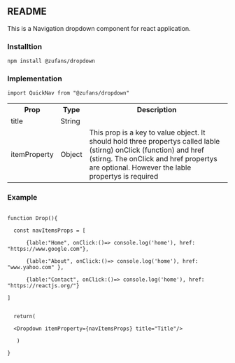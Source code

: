 ## README
<p>This is a Navigation dropdown component for react application.</p>

### Installtion
<code>npm install @zufans/dropdown</code>
<br>

### Implementation
<code>import QuickNav from "@zufans/dropdown"</code>
<br>

<table>
    <tr>
        <th>Prop</th>
        <th>Type</th>
        <th>Description</th>
    </tr>
    <tr>
        <td>title</td>
        <td>String</td>
        <td></td>
    </tr>
    <tr>
        <td>itemProperty</td>
        <td>Object</td>
        <td>This prop is a key to value object. It should hold three propertys called lable (stirng) onClick (function) and href (stirng. The onClick and href propertys are optional. However the lable propertys is required </td>
    </tr>
</table>

<h3>Example</h3>

<code>
function Drop(){<br>
&nbsp; const navItemsProps = [<br>
&nbsp;&nbsp;    {lable:"Home", onClick:()=> console.log('home'), href: "https://www.google.com"},<br>
&nbsp;&nbsp;    {lable:"About", onClick:()=> console.log('home'), href: "www.yahoo.com" },<br>
&nbsp;&nbsp;    {lable:"Contact", onClick:()=> console.log('home'), href: "https://reactjs.org/"}<br>
]<br>
</code>
<code>
  return(
     <br>&nbsp; &ltDropdown itemProperty={navItemsProps} title="Title"/><br>
&nbsp;  )<br>
}
<code>

</code>
